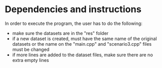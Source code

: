 <h1>Dependencies and instructions</h1>
In order to execute the program, the user has to do the following:
<ul><li>make sure the datasets are in the "res" folder</li>
<li>if a new dataset is created, must have the same name of the original<br> datasets or the name on the "main.cpp" and "scenario3.cpp" files<br> must be changed </li>
<li>if more lines are added to the dataset files, make sure there are no<br> extra empty lines</li>
</ul>
